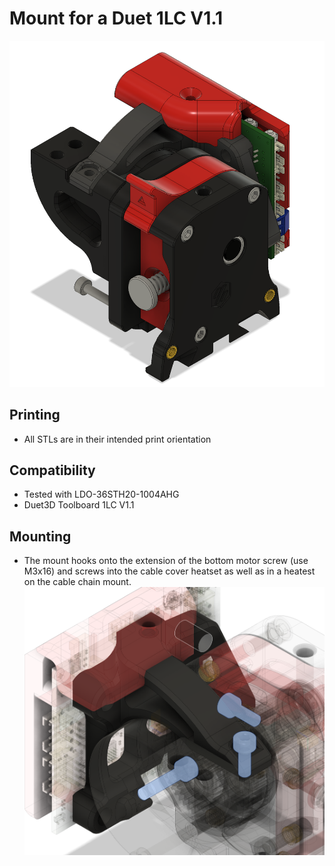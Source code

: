 # Mount for a Duet 1LC V1.1
![1LC meets Galileo](Galileo&#32;Clockwork&#32;1LC.png)

## Printing
* All STLs are in their intended print orientation

## Compatibility
* Tested with LDO-36STH20-1004AHG
* Duet3D Toolboard 1LC V1.1 

## Mounting
* The mount hooks onto the extension of the bottom motor screw (use M3x16) and screws into the cable cover heatset as well as in a heatest on the cable chain mount.
![1LC meets Galileo](mounting.png)
